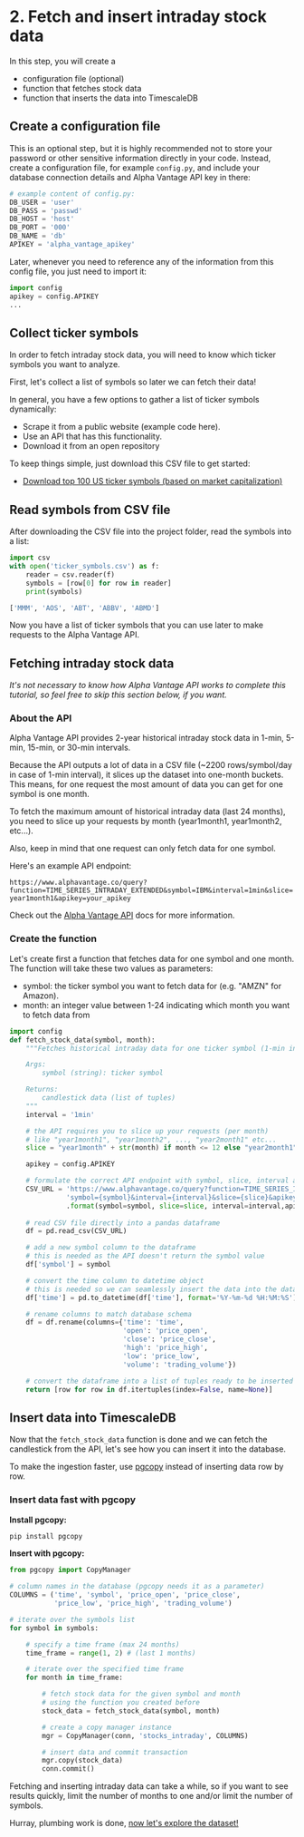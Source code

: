 # 2. Fetch and insert intraday stock data

In this step, you will create a 

* configuration file (optional)
* function that fetches stock data
* function that inserts the data into TimescaleDB

## Create a configuration file

This is an optional step, but it is highly recommended not to store your password or other sensitive information
directly in your code. Instead, create a configuration file, for example `config.py`, and include your 
database connection details and Alpha Vantage API key in there:

```python
# example content of config.py:
DB_USER = 'user'
DB_PASS = 'passwd'
DB_HOST = 'host'
DB_PORT = '000'
DB_NAME = 'db'
APIKEY = 'alpha_vantage_apikey'
```

Later, whenever you need to reference any of the information from this config file, you just need to import it:
```python
import config
apikey = config.APIKEY
...
```

## Collect ticker symbols

In order to fetch intraday stock data, you will need to know which ticker symbols you want to analyze.

First, let's collect a list of symbols so later we can fetch their data!

In general, you have a few options to gather a list of ticker symbols dynamically:

* Scrape it from a public website (example code here).
* Use an API that has this functionality.
* Download it from an open repository

To keep things simple, just download this CSV file to get started:

* [Download top 100 US ticker symbols (based on market capitalization)]()

## Read symbols from CSV file

After downloading the CSV file into the project folder, read the symbols into a list:

```python
import csv
with open('ticker_symbols.csv') as f:
    reader = csv.reader(f)
    symbols = [row[0] for row in reader]
    print(symbols)

['MMM', 'AOS', 'ABT', 'ABBV', 'ABMD']
```

Now you have a list of ticker symbols that you can use later to make requests to the Alpha Vantage API.

## Fetching intraday stock data

*It's not necessary to know how Alpha Vantage API works to complete this tutorial, so feel free to skip this section below, if you want.*

### About the API

Alpha Vantage API provides 2-year historical intraday stock data in 1-min, 5-min, 15-min, or 30-min 
intervals.

Because the API outputs a lot of data in a CSV file (~2200 rows/symbol/day in case of 1-min interval), it
slices up the dataset into one-month buckets. This means, for one request the most amount of data you can get for one symbol is one month.

To fetch the maximum amount of historical intraday data (last 24 months), you need to slice up your requests by month (year1month1, year1month2, etc...).

Also, keep in mind that one request can only fetch data for one symbol.

Here's an example API endpoint:

```https://www.alphavantage.co/query?function=TIME_SERIES_INTRADAY_EXTENDED&symbol=IBM&interval=1min&slice=year1month1&apikey=your_apikey```

Check out the [Alpha Vantage API](https://www.alphavantage.co/documentation/) docs for more information.

### Create the function

Let's create first a function that fetches data for one symbol and one month. The function will take these two values as parameters:

* symbol: the ticker symbol you want to fetch data for (e.g. "AMZN" for Amazon).
* month: an integer value between 1-24 indicating which month you want to fetch data from

```python
import config
def fetch_stock_data(symbol, month):
    """Fetches historical intraday data for one ticker symbol (1-min interval)

    Args:
        symbol (string): ticker symbol

    Returns:
        candlestick data (list of tuples)
    """
    interval = '1min'

    # the API requires you to slice up your requests (per month)
    # like "year1month1", "year1month2", ..., "year2month1" etc...
    slice = "year1month" + str(month) if month <= 12 else "year2month1" + str(month)

    apikey = config.APIKEY

    # formulate the correct API endpoint with symbol, slice, interval and apikey
    CSV_URL = 'https://www.alphavantage.co/query?function=TIME_SERIES_INTRADAY_EXTENDED&' \
              'symbol={symbol}&interval={interval}&slice={slice}&apikey={apikey}' \
              .format(symbol=symbol, slice=slice, interval=interval,apikey=apikey)
    
    # read CSV file directly into a pandas dataframe
    df = pd.read_csv(CSV_URL)

    # add a new symbol column to the dataframe
    # this is needed as the API doesn't return the symbol value
    df['symbol'] = symbol

    # convert the time column to datetime object
    # this is needed so we can seamlessly insert the data into the database later
    df['time'] = pd.to_datetime(df['time'], format='%Y-%m-%d %H:%M:%S')

    # rename columns to match database schema
    df = df.rename(columns={'time': 'time', 
                            'open': 'price_open', 
                            'close': 'price_close', 
                            'high': 'price_high',
                            'low': 'price_low',
                            'volume': 'trading_volume'})

    # convert the dataframe into a list of tuples ready to be inserted into the database
    return [row for row in df.itertuples(index=False, name=None)] 
```

## Insert data into TimescaleDB

Now that the `fetch_stock_data` function is done and we can fetch the candlestick from the API, let's see how you can insert it into the database.

To make the ingestion faster, use [pgcopy](https://pgcopy.readthedocs.io/en/latest/) instead of inserting
data row by row.

### Insert data fast with pgcopy

**Install pgcopy:**
```bash
pip install pgcopy
```

**Insert with pgcopy:**
```python
from pgcopy import CopyManager

# column names in the database (pgcopy needs it as a parameter)
COLUMNS = ('time', 'symbol', 'price_open', 'price_close', 
           'price_low', 'price_high', 'trading_volume')

# iterate over the symbols list
for symbol in symbols:

    # specify a time frame (max 24 months)
    time_frame = range(1, 2) # (last 1 months)

    # iterate over the specified time frame
    for month in time_frame:

        # fetch stock data for the given symbol and month
        # using the function you created before
        stock_data = fetch_stock_data(symbol, month)

        # create a copy manager instance
        mgr = CopyManager(conn, 'stocks_intraday', COLUMNS)

        # insert data and commit transaction
        mgr.copy(stock_data)
        conn.commit()
```

<highlight type="tip">
Fetching and inserting intraday data can take a while, so if you want to see results quickly, limit the number of months to one and/or limit the number of symbols.
</highlight>

Hurray, plumbing work is done, [now let's explore the dataset!]()
